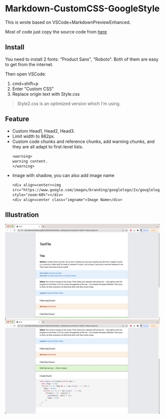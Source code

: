 # Markdown-CustomCSS-GoogleStyle

This is wrote based on VSCode+MarkdownPreviewEnhanced.

Most of code just copy the source code from [here](https://developers.google.com/protocol-buffers)

## Install

You need to install 2 fonts: "Product Sans", "Roboto".
Both of them are easy to get from the internet.

Then open VSCode:
1. cmd+shift+p
2. Enter "Custom CSS"
3. Replace origin text with Style.css

> Style2.css is an optimized version which I'm using.

## Feature
- Custom Head1, Head2, Head3.
- Limit width to 862px.
- Custom code chunks and reference chunks, add warning chunks, and they are all adapt to first-level lists.
  ```
  <warning>
  warning content.
  </warning>
  ```
- Image with shadow, you can also add image name
  ```
  <div align=center><img src="https://www.google.com/images/branding/googlelogo/2x/googlelogo_color_272x92dp.png" style="zoom:60%"></div>
  <div align=center class="imgname">Image Name</div>
  ```

## Illustration
![pic1](./pic1.png)
![pic2](./pic2.png)
